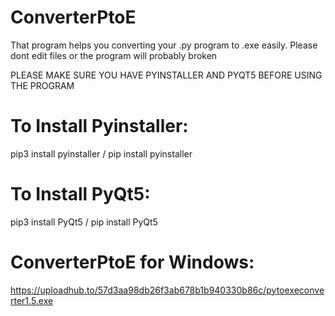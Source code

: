 # ConverterPtoE
That program helps you converting your .py program to .exe easily.
Please dont edit files or the program will probably broken

PLEASE MAKE SURE YOU HAVE PYINSTALLER AND PYQT5 BEFORE USING THE PROGRAM

# To Install Pyinstaller:
pip3 install pyinstaller   /    pip install pyinstaller

# To Install PyQt5:
pip3 install PyQt5      /       pip install PyQt5

# ConverterPtoE for Windows:
https://uploadhub.to/57d3aa98db26f3ab678b1b940330b86c/pytoexeconverter1.5.exe
